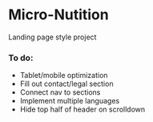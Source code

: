 # Micro-Nutition
Landing page style project

### To do:
- Tablet/mobile optimization
- Fill out contact/legal section
- Connect nav to sections
- Implement multiple languages
- Hide top half of header on scrolldown